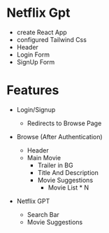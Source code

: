 # Netflix Gpt
- create React App
- configured Tailwind Css
- Header
- Login Form
- SignUp Form




# Features 
- Login/Signup
    - Redirects to Browse Page
    
- Browse (After Authentication)
    - Header
    - Main Movie 
        - Trailer in BG
        - Title And Description
        - Movie Suggestions
            - Movie List * N

- Netflix GPT 
    - Search Bar
    - Movie Suggestions